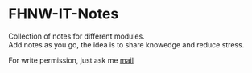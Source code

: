 # FHNW-IT-Notes

Collection of notes for different modules.  
Add notes as you go, the idea is to share knowedge and reduce stress.

For write permission, just ask me [mail](mailto:hugi.sven@gmail.com)
